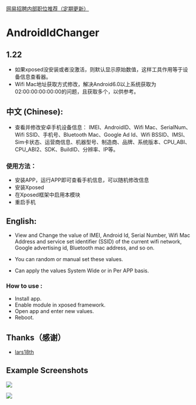 [网易招聘内部职位推荐（定期更新）](http://www.zhupite.com/posts/nejobs.html)

# AndroidIdChanger
## 1.22
- 如果xposed没安装或者没激活，则默认显示原始数值，这样工具作用等于设备信息查看器。
- Wifi Mac地址获取方式修改，解决Android6.0以上系统获取为02:00:00:00:00:00的问题，且获取多个，以供参考。

## 中文 (Chinese):

- 查看并修改安卓手机设备信息：
IMEI、AndroidID、Wifi Mac、SerialNum、Wifi SSID、手机号、Bluetooth Mac、Google Ad Id、Wifi BSSID、IMSI、Sim卡状态、运营商信息、机器型号、制造商、品牌、系统版本、CPU_ABI、CPU_ABI2、SDK、BuildID、分辨率、IP等。

### 使用方法：
- 安装APP，运行APP即可查看手机信息，可以随机修改信息
- 安装Xposed
- 在Xposed框架中启用本模块
- 重启手机

## English:

- View and Change the value of IMEI, Android Id, Serial Number, Wifi Mac Address and service set identifier (SSID) of the current wifi network, Google advertising id, Bluetooth mac address, and so on.

- You can random or manual set these values.

- Can apply the values System Wide or in Per APP basis.

### How to use :
- Install app.
- Enable module in xposed framework.
- Open app and enter new values.
- Reboot.

## Thanks（感谢）
- [lars18th](https://github.com/lars18th)

## Example Screenshots

![](https://github.com/bigsinger/AndroidIdChanger/blob/master/screenshot/1.png)

![](https://github.com/bigsinger/AndroidIdChanger/blob/master/screenshot/2.png)
